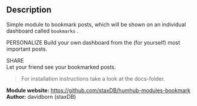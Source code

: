 ## Description

Simple module to bookmark posts, which will be shown on an individual dashboard called `bookmarks` .

PERSONALIZE
Build your own dashboard from the (for yourself) most important posts.

SHARE   
Let your friend see your bookmarked posts.


> For installation instructions take a look at the docs-folder.

__Module website:__ <https://github.com/staxDB/humhub-modules-bookmark>  
__Author:__ davidborn (staxDB)